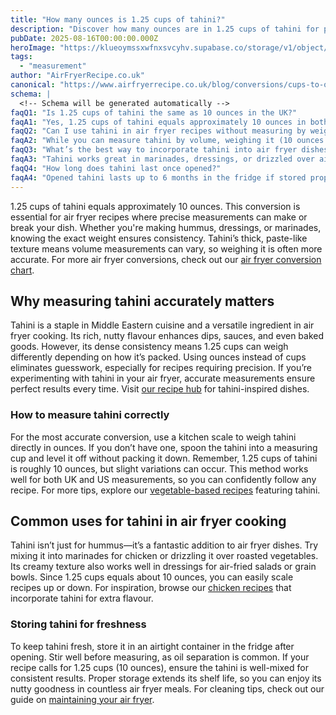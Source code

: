 ```yaml
---
title: "How many ounces is 1.25 cups of tahini?"
description: "Discover how many ounces are in 1.25 cups of tahini for perfect air fryer recipes. Get precise conversions and cooking tips here!"
pubDate: 2025-08-16T00:00:00.000Z
heroImage: "https://klueoymssxwfnxsvcyhv.supabase.co/storage/v1/object/public/Shmucket/how-many-ounces-is-1-25-cups-of-tahini.webp"
tags:
  - "measurement"
author: "AirFryerRecipe.co.uk"
canonical: "https://www.airfryerrecipe.co.uk/blog/conversions/cups-to-ounces/how-many-ounces-is-1-25-cups-of-tahini"
schema: |
  <!-- Schema will be generated automatically -->
faqQ1: "Is 1.25 cups of tahini the same as 10 ounces in the UK?"
faqA1: "Yes, 1.25 cups of tahini equals approximately 10 ounces in both UK and US measurements. The density of tahini means this conversion is generally consistent, though slight variations can occur based on how it’s packed. For precise results, weighing with a kitchen scale is best."
faqQ2: "Can I use tahini in air fryer recipes without measuring by weight?"
faqA2: "While you can measure tahini by volume, weighing it (10 ounces for 1.25 cups) ensures accuracy, especially for recipes requiring exact ratios. If you don’t have a scale, spoon the tahini lightly into a measuring cup and level it off for the closest approximation."
faqQ3: "What’s the best way to incorporate tahini into air fryer dishes?"
faqA3: "Tahini works great in marinades, dressings, or drizzled over air-fried vegetables or proteins. For 1.25 cups (10 ounces), mix it with lemon juice, garlic, and water for a creamy sauce. It adds depth to dishes like air-fried cauliflower or chicken skewers."
faqQ4: "How long does tahini last once opened?"
faqA4: "Opened tahini lasts up to 6 months in the fridge if stored properly. Stir well before using, as oil separation is normal. For recipes calling for 1.25 cups (10 ounces), ensure it’s well-mixed to maintain consistency in your air fryer creations."
---
```

<p>1.25 cups of tahini equals approximately 10 ounces. This conversion is essential for air fryer recipes where precise measurements can make or break your dish. Whether you're making hummus, dressings, or marinades, knowing the exact weight ensures consistency. Tahini’s thick, paste-like texture means volume measurements can vary, so weighing it is often more accurate. For more air fryer conversions, check out our <a href=https://www.airfryerrecipe.co.uk/air-fryer-conversion-chart>air fryer conversion chart</a>.</p>  

<h2>Why measuring tahini accurately matters</h2>  
<p>Tahini is a staple in Middle Eastern cuisine and a versatile ingredient in air fryer cooking. Its rich, nutty flavour enhances dips, sauces, and even baked goods. However, its dense consistency means 1.25 cups can weigh differently depending on how it’s packed. Using ounces instead of cups eliminates guesswork, especially for recipes requiring precision. If you’re experimenting with tahini in your air fryer, accurate measurements ensure perfect results every time. Visit <a href=https://www.airfryerrecipe.co.uk/recipes>our recipe hub</a> for tahini-inspired dishes.</p>  

<h3>How to measure tahini correctly</h3>  
<p>For the most accurate conversion, use a kitchen scale to weigh tahini directly in ounces. If you don’t have one, spoon the tahini into a measuring cup and level it off without packing it down. Remember, 1.25 cups of tahini is roughly 10 ounces, but slight variations can occur. This method works well for both UK and US measurements, so you can confidently follow any recipe. For more tips, explore our <a href=https://www.airfryerrecipe.co.uk/recipe-category/vegetables>vegetable-based recipes</a> featuring tahini.</p>  

<h2>Common uses for tahini in air fryer cooking</h2>  
<p>Tahini isn’t just for hummus—it’s a fantastic addition to air fryer dishes. Try mixing it into marinades for chicken or drizzling it over roasted vegetables. Its creamy texture also works well in dressings for air-fried salads or grain bowls. Since 1.25 cups equals about 10 ounces, you can easily scale recipes up or down. For inspiration, browse our <a href=https://www.airfryerrecipe.co.uk/recipe-category/chicken>chicken recipes</a> that incorporate tahini for extra flavour.</p>  

<h3>Storing tahini for freshness</h3>  
<p>To keep tahini fresh, store it in an airtight container in the fridge after opening. Stir well before measuring, as oil separation is common. If your recipe calls for 1.25 cups (10 ounces), ensure the tahini is well-mixed for consistent results. Proper storage extends its shelf life, so you can enjoy its nutty goodness in countless air fryer meals. For cleaning tips, check out our guide on <a href=https://www.airfryerrecipe.co.uk/air-fryer-cleaner>maintaining your air fryer</a>.</p>
